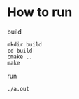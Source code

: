 # How to run

  build
  ```
  mkdir build
  cd build
  cmake ..
  make
  ```

  run
  ```
  ./a.out
  ```
